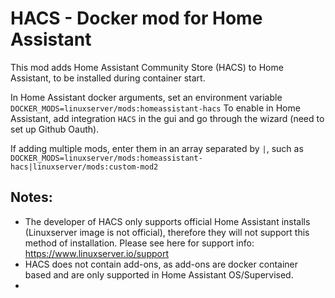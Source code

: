 # HACS - Docker mod for Home Assistant

This mod adds Home Assistant Community Store (HACS) to Home Assistant, to be installed during container start.

In Home Assistant docker arguments, set an environment variable `DOCKER_MODS=linuxserver/mods:homeassistant-hacs`
To enable in Home Assistant, add integration `HACS` in the gui and go through the wizard (need to set up Github Oauth).

If adding multiple mods, enter them in an array separated by `|`, such as `DOCKER_MODS=linuxserver/mods:homeassistant-hacs|linuxserver/mods:custom-mod2`

## Notes:
- The developer of HACS only supports official Home Assistant installs (Linuxserver image is not official), therefore they will not support this method of installation. Please see here for support info: https://www.linuxserver.io/support
- HACS does not contain add-ons, as add-ons are docker container based and are only supported in Home Assistant OS/Supervised.
- 
